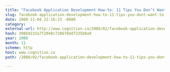 ```yaml
---
title: "Facebook Application Development How-to: 11 Tips You Don’t Want to Miss"
slug: facebook-application-development-how-to-11-tips-you-dont-want-to-miss
date: 2008-11-04 22:16:23 -0600
category: 
external-url: http://www.cognition.ca/2008/02/facebook-application-development-how-to-11-tips-you-dont-want-to-miss.html
hash: 308b9232a7f2048c728678dd7235b8a9
year: 2008
month: 11
scheme: http
host: www.cognition.ca
path: /2008/02/facebook-application-development-how-to-11-tips-you-dont-want-to-miss.html

---
```



